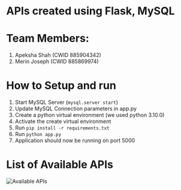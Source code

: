 # APIs created using Flask, MySQL

# Team Members:
1. Apeksha Shah (CWID 885904342)
2. Merin Joseph (CWID 885869974)

# How to Setup and run
1. Start MySQL Server (`mysql.server start`)
2. Update MySQL Connection parameters in app.py
3. Create a python virtual environment (we used python 3.10.0)
4. Activate the create virtual environment
5. Run `pip install -r requirements.txt`
6. Run `python app.py`
7. Application should now be running on port 5000

# List of Available APIs
![Available APIs](/Screenshots/AvailableAPIs.png)



